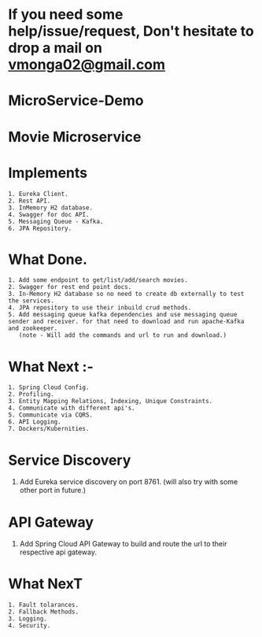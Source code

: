 # If you need some help/issue/request, Don't hesitate to drop a mail on vmonga02@gmail.com

# MicroService-Demo

# Movie Microservice
  
  # Implements
    1. Eureka Client.
    2. Rest API.
    3. InMemory H2 database.
    4. Swagger for doc API.
    5. Messaging Queue - Kafka.
    6. JPA Repository.

  # What Done.
    1. Add some endpoint to get/list/add/search movies.
    2. Swagger for rest end point docs.
    3. In-Memory H2 database so no need to create db externally to test the services.
    4. JPA repository to use their inbuild crud methods.
    5. Add messaging queue kafka dependencies and use messaging queue sender and receiver. for that need to download and run apache-Kafka and zookeeper.
       (note - Will add the commands and url to run and download.)

  # What Next :-
    1. Spring Cloud Config.
    2. Profiling.
    3. Entity Mapping Relations, Indexing, Unique Constraints.
    4. Communicate with different api's.
    5. Communicate via CQRS.
    6. API Logging.
    7. Dockers/Kubernities.
  
# Service Discovery
  1. Add Eureka service discovery on port 8761. (will also try with some other port in future.)
  
# API Gateway
  1. Add Spring Cloud API Gateway to build and route the url to their respective api gateway.
  
  # What NexT
    1. Fault tolarances.
    2. Fallback Methods.
    3. Logging.
    4. Security.
